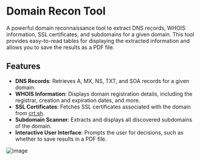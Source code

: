 # Domain Recon Tool

A powerful domain reconnaissance tool to extract DNS records, WHOIS information, SSL certificates, and subdomains for a given domain. This tool provides easy-to-read tables for displaying the extracted information and allows you to save the results as a PDF file.

## Features

- **DNS Records**: Retrieves A, MX, NS, TXT, and SOA records for a given domain.
- **WHOIS Information**: Displays domain registration details, including the registrar, creation and expiration dates, and more.
- **SSL Certificates**: Fetches SSL certificates associated with the domain from [crt.sh](https://crt.sh).
- **Subdomain Scanner**: Extracts and displays all discovered subdomains of the domain.
- **Interactive User Interface**: Prompts the user for decisions, such as whether to save results in a PDF file.

![image](https://github.com/user-attachments/assets/a4b1b9ac-5bbb-4185-bc51-708326116540)
